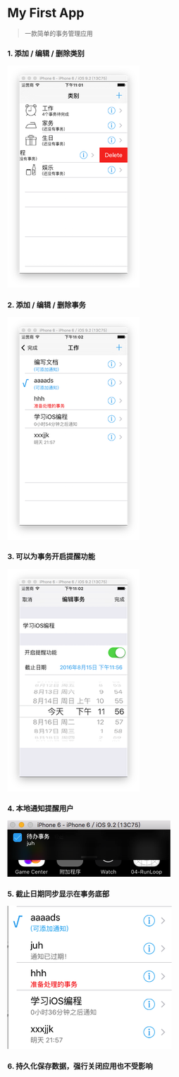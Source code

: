 # My First App  
> 一款简单的事务管理应用

### 1. 添加 / 编辑 / 删除类别      
![](Screenshots/Snip20160815_11.png)
### 2. 添加 / 编辑 / 删除事务    
![](Screenshots/Snip20160815_13.png)
### 3. 可以为事务开启提醒功能    
![](Screenshots/Snip20160815_14.png)    
### 4. 本地通知提醒用户    
![](Screenshots/Snip20160815_15.png)
### 5. 截止日期同步显示在事务底部     
![](Screenshots/Snip20160815_16.png) 
### 6. 持久化保存数据，强行关闭应用也不受影响    
